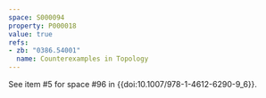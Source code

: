 ```yaml
---
space: S000094
property: P000018
value: true
refs:
- zb: "0386.54001"
  name: Counterexamples in Topology
---
```


See item #5 for space #96 in {{doi:10.1007/978-1-4612-6290-9_6}}.
